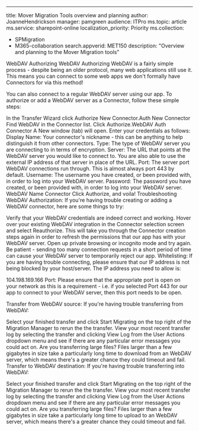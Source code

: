 ---
title: Mover Migration Tools overview and planning
author: JoanneHendrickson
manager: pamgreen
audience: ITPro
ms.topic: article
ms.service: sharepoint-online
localization_priority: Priority
ms.collection: 
- SPMigration
- M365-collaboration
search.appverid: MET150
description: "Overview and planning to the Mover Migration tools"

WebDAV
Authorizing WebDAV
Authorizing WebDAV is a fairly simple process - despite being an older protocol, many web applications still use it. This means you can connect to some web apps we don't formally have Connectors for via this method!

You can also connect to a regular WebDAV server using our app. To authorize or add a WebDAV server as a Connector, follow these simple steps:

In the Transfer Wizard click Authorize New Connector.Auth New Connector
Find WebDAV in the Connector list.
Click Authorize.WebDAV Auth Connector
A New window (tab) will open. Enter your credentials as follows:
Display Name: Your connector's nickname - this can be anything to help distinguish it from other connectors.
Type: The type of WebDAV server you are connecting to in terms of encryption.
Server: The URL that points at the WebDAV server you would like to connect to. You are also able to use the external IP address of that server in place of the URL.
Port: The server port WebDAV connections run through. This is almost always port 443 by default.
Username: The username you have created, or been provided with, in order to log into your WebDAV server.
Password: The password you have created, or been provided with, in order to log into your WebDAV server.
WebDAV Name Connector
Click Authorize, and voila!
Troubleshooting WebDAV
Authorization: If you're having trouble creating or adding a WebDAV connector, here are some things to try:

Verify that your WebDAV credentials are indeed correct and working.
Hover over your existing WebDAV integration in the Connector selection screen and select Reauthorize. This will take you through the Connector creation steps again in order to refresh the permissions that our app has with your WebDAV server.
Open up private browsing or incognito mode and try again.
Be patient - sending too many connection requests in a short period of time can cause your WebDAV server to temporarily reject our app.
Whitelisting: If you are having trouble connecting, please ensure that our IP address is not being blocked by your host/server. The IP address you need to allow is:

104.198.169.166
Port: Please ensure that the appropriate port is open on your network as this is a requirement - i.e. if you selected Port 443 for our app to connect to your WebDAV server, then this port needs to be open.

Transfer from WebDAV source: If you're having trouble transferring from WebDAV:

Select your finished transfer and click Start Migrating on the top right of the Migration Manager to rerun the the transfer.
View your most recent transfer log by selecting the transfer and clicking View Log from the User Actions dropdown menu and see if there are any particular error messages you could act on.
Are you transferring large files? Files larger than a few gigabytes in size take a particularly long time to download from an WebDAV server, which means there's a greater chance they could timeout and fail.
Transfer to WebDAV destination: If you're having trouble transferring into WebDAV:

Select your finished transfer and click Start Migrating on the top right of the Migration Manager to rerun the the transfer.
View your most recent transfer log by selecting the transfer and clicking View Log from the User Actions dropdown menu and see if there are any particular error messages you could act on.
Are you transferring large files? Files larger than a few gigabytes in size take a particularly long time to upload to an WebDAV server, which means there's a greater chance they could timeout and fail.
